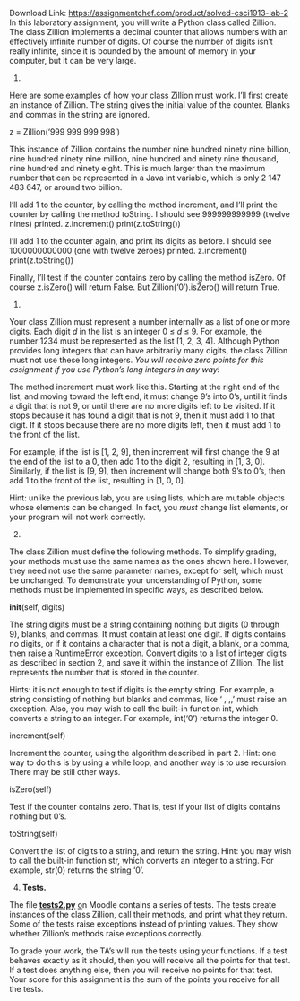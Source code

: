 Download Link: https://assignmentchef.com/product/solved-csci1913-lab-2
<br>
In this laboratory assignment, you will write a Python class called Zillion. The class Zillion implements a decimal counter that allows numbers with an effectively infinite number of digits. Of course the number of digits isn’t really infinite, since it is bounded by the amount of memory in your computer, but it can be very large.

<ol>

 <li></li>

</ol>

Here are some examples of how your class Zillion must work. I’ll first create an instance of Zillion. The string gives the initial value of the counter. Blanks and commas in the string are ignored.

z = Zillion(‘999 999 999 998’)

This instance of Zillion contains the number nine hundred ninety nine billion, nine hundred ninety nine million, nine hundred and ninety nine thousand, nine hundred and ninety eight. This is much larger than the maximum number that can be represented in a Java int variable, which is only 2 147 483 647, or around two billion.

I’ll add 1 to the counter, by calling the method increment, and I’ll print the counter by calling the method toString. I should see 999999999999 (twelve nines) printed. z.increment()  print(z.toString())

I’ll add 1 to the counter again, and print its digits as before. I should see 1000000000000 (one with twelve zeroes) printed. z.increment()  print(z.toString())

Finally, I’ll test if the counter contains zero by calling the method isZero. Of course z.isZero() will return False. But Zillion(‘0’).isZero() will return True.

<ol>

 <li></li>

</ol>

Your class Zillion must represent a number internally as a list of one or more digits. Each digit <em>d</em> in the list is an integer 0 ≤ <em>d</em> ≤ 9. For example, the number 1234 must be represented as the list [1, 2, 3, 4]. Although Python provides long integers that can have arbitrarily many digits, the class Zillion must not use these long integers. <em>You will receive zero points for this assignment if you use Python’s long integers in any way!</em>

The method increment must work like this. Starting at the right end of the list, and moving toward the left end, it must change 9’s into 0’s, until it finds a digit that is not 9, or until there are no more digits left to be visited. If it stops because it has found a digit that is not 9, then it must add 1 to that digit. If it stops because there are no more digits left, then it must add 1 to the front of the list.

For example, if the list is [1, 2, 9], then increment will first change the 9 at the end of the list to a 0, then add 1 to the digit 2, resulting in [1, 3, 0]. Similarly, if the list is [9, 9], then increment will change both 9’s to 0’s, then add 1 to the front of the list, resulting in [1, 0, 0].

Hint: unlike the previous lab, you are using lists, which are mutable objects whose elements can be changed. In fact, you <em>must</em> change list elements, or your program will not work correctly.

<ol start="2">

 <li></li>

</ol>

The class Zillion must define the following methods. To simplify grading, your methods must use the same names as the ones shown here. However, they need not use the same parameter names, except for self, which must be unchanged. To demonstrate your understanding of Python, some methods must be implemented in specific ways, as described below.

__init__(self, digits)

The string digits must be a string containing nothing but digits (0 through 9), blanks, and commas. It must contain at least one digit. If digits contains no digits, or if it contains a character that is not a digit, a blank, or a comma, then raise a RuntimeError exception. Convert digits to a list of integer digits as described in section 2, and save it within the instance of Zillion. The list represents the number that is stored in the counter.

Hints: it is not enough to test if digits is the empty string. For example, a string consisting of nothing but blanks and commas, like ‘ , ,,’ must raise an exception. Also, you may wish to call the built-in function int, which converts a string to an integer. For example, int(‘0’) returns the integer 0.

increment(self)

Increment the counter, using the algorithm described in part 2. Hint: one way to do this is by using a while loop, and another way is to use recursion. There may be still other ways.

isZero(self)

Test if the counter contains zero. That is, test if your list of digits contains nothing but 0’s.

toString(self)

Convert the list of digits to a string, and return the string. Hint: you may wish to call the built-in function str, which converts an integer to a string. For example, str(0) returns the string ‘0’.

<ol start="4">

 <li><strong> Tests.</strong></li>

</ol>

The file <a href="http://127.0.0.1:30030/_api/html/tests2.py"><strong>tests2.py</strong></a> <a href="http://127.0.0.1:30030/_api/html/tests2.py">o</a>n Moodle contains a series of tests. The tests create instances of the class Zillion, call their methods, and print what they return. Some of the tests raise exceptions instead of printing values. They show whether Zillion’s methods raise exceptions correctly.

To grade your work, the TA’s will run the tests using your functions. If a test behaves exactly as it should, then you will receive all the points for that test. If a test does anything else, then you will receive no points for that test. Your score for this assignment is the sum of the points you receive for all the tests.